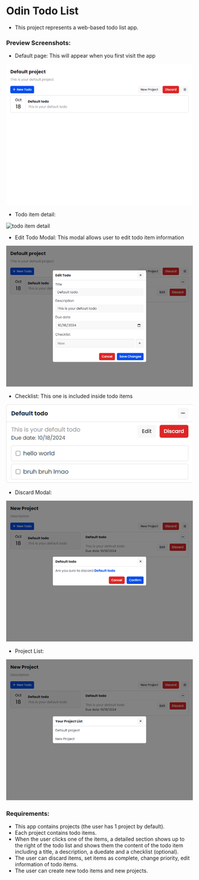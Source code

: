 # Odin Todo List

- This project represents a web-based todo list app.

### Preview Screenshots:

- Default page: This will appear when you first visit the app

![default page (this will appear when you first visit the app)](./src/assets/previews/default-page.png)

- Todo item detail:

![todo item detail](./src/assets/previews/todo-detail.png.png)

- Edit Todo Modal: This modal allows user to edit todo item information

![default page (this will appear when you first visit the app)](./src/assets/previews/edit-todo-modal.png)

- Checklist: This one is included inside todo items

![checklist](./src/assets/previews/checklist.png)

- Discard Modal:

![discard modal](./src/assets/previews/discard-modal.png)

- Project List:

![project list](./src/assets/previews/project-list.png)

### Requirements:

- This app contains projects (the user has 1 project by default).
- Each project contains todo items.
- When the user clicks one of the items, a detailed section shows up to the right of the todo list and shows them the content of the todo item including a title, a description, a duedate and a checklist (optional).
- The user can discard items, set items as complete, change priority, edit information of todo items.
- The user can create new todo items and new projects.
